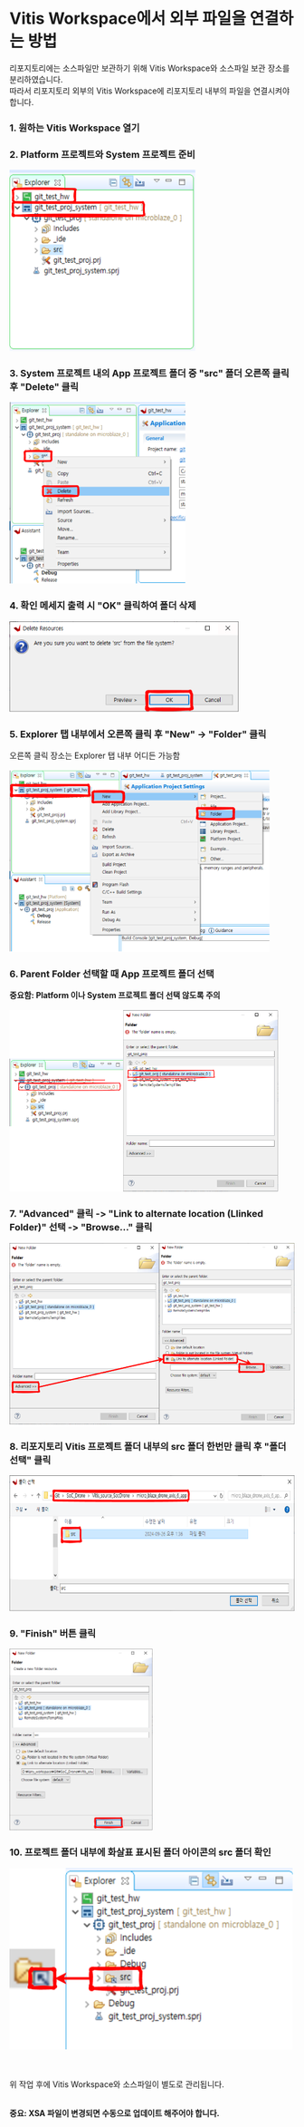 # Vitis Workspace에서 외부 파일을 연결하는 방법
리포지토리에는 소스파일만 보관하기 위해 Vitis Workspace와 소스파일 보관 장소를 분리하였습니다.<br>
따라서 리포지토리 외부의 Vitis Workspace에 리포지토리 내부의 파일을 연결시켜야 합니다.<br>

### 1. 원하는 Vitis Workspace 열기

### 2. Platform 프로젝트와 System 프로젝트 준비
<img alt="Vitis Tutorial Step 1" src = "/README_img/Vitis_tutorial_1.png" height="320"/>

### 3. System 프로젝트 내의 App 프로젝트 폴더 중 "src" 폴더 오른쪽 클릭 후 "Delete" 클릭
<img alt="Vitis Tutorial Step 2" src = "/README_img/Vitis_tutorial_2.png" height="320"/>

### 4. 확인 메세지 출력 시 "OK" 클릭하여 폴더 삭제
<img alt="Vitis Tutorial Step 3" src = "/README_img/Vitis_tutorial_3.png" height="160"/>

### 5. Explorer 탭 내부에서 오른쪽 클릭 후 "New" -> "Folder" 클릭
오른쪽 클릭 장소는 Explorer 탭 내부 어디든 가능함 <br><br>
<img alt="Vitis Tutorial Step 4" src = "/README_img/Vitis_tutorial_4.png" height="320"/>

### 6. Parent Folder 선택할 때 App 프로젝트 폴더 선택
**중요함: Platform 이나 System 프로젝트 폴더 선택 않도록 주의** <br><br>
<img alt="Vitis Tutorial Step 5" src = "/README_img/Vitis_tutorial_5.png" height="320"/>

### 7. "Advanced" 클릭 -> "Link to alternate location (Llinked Folder)" 선택 -> "Browse..." 클릭
<img alt="Vitis Tutorial Step 6" src = "/README_img/Vitis_tutorial_6.png" height="320"/>

### 8. 리포지토리 Vitis 프로젝트 폴더 내부의 src 폴더 한번만 클릭 후 "폴더 선택" 클릭
<img alt="Vitis Tutorial Step 7" src = "/README_img/Vitis_tutorial_7.png" height="240"/>

### 9. "Finish" 버튼 클릭
<img alt="Vitis Tutorial Step 8" src = "/README_img/Vitis_tutorial_8.png" height="320"/>

### 10. 프로젝트 폴더 내부에 화살표 표시된 폴더 아이콘의 src 폴더 확인
<img alt="Vitis Tutorial Step 9" src = "/README_img/Vitis_tutorial_9.png" height="320"/>

<br><br>
위 작업 후에 Vitis Workspace와 소스파일이 별도로 관리됩니다. <br><br>

**중요: XSA 파일이 변경되면 수동으로 업데이트 해주어야 합니다.**
